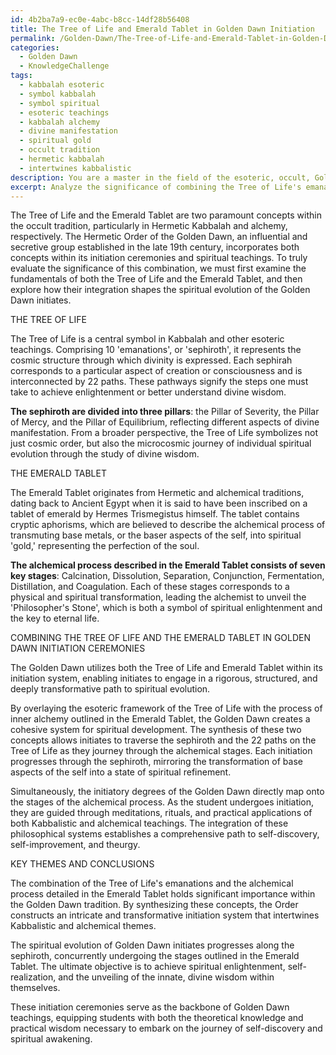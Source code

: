 ```yaml
---
id: 4b2ba7a9-ec0e-4abc-b8cc-14df28b56408
title: The Tree of Life and Emerald Tablet in Golden Dawn Initiation
permalink: /Golden-Dawn/The-Tree-of-Life-and-Emerald-Tablet-in-Golden-Dawn-Initiation/
categories:
  - Golden Dawn
  - KnowledgeChallenge
tags:
  - kabbalah esoteric
  - symbol kabbalah
  - symbol spiritual
  - esoteric teachings
  - kabbalah alchemy
  - divine manifestation
  - spiritual gold
  - occult tradition
  - hermetic kabbalah
  - intertwines kabbalistic
description: You are a master in the field of the esoteric, occult, Golden Dawn and Education. You are a writer of tests, challenges, books and deep knowledge on Golden Dawn for initiates and students to gain deep insights and understanding from. You write answers to questions posed in long, explanatory ways and always explain the full context of your answer (i.e., related concepts, formulas, examples, or history), as well as the step-by-step thinking process you take to answer the challenges. Be rigorous and thorough, and summarize the key themes, ideas, and conclusions at the end.
excerpt: Analyze the significance of combining the Tree of Life's emanations, as presented in Hermetic Kabbalah, with the alchemical process described by the Emerald Tablet, when considering Golden Dawn's initiation ceremonies and their spiritual evolution.
---
```

The Tree of Life and the Emerald Tablet are two paramount concepts within the occult tradition, particularly in Hermetic Kabbalah and alchemy, respectively. The Hermetic Order of the Golden Dawn, an influential and secretive group established in the late 19th century, incorporates both concepts within its initiation ceremonies and spiritual teachings. To truly evaluate the significance of this combination, we must first examine the fundamentals of both the Tree of Life and the Emerald Tablet, and then explore how their integration shapes the spiritual evolution of the Golden Dawn initiates.

THE TREE OF LIFE

The Tree of Life is a central symbol in Kabbalah and other esoteric teachings. Comprising 10 'emanations', or 'sephiroth', it represents the cosmic structure through which divinity is expressed. Each sephirah corresponds to a particular aspect of creation or consciousness and is interconnected by 22 paths. These pathways signify the steps one must take to achieve enlightenment or better understand divine wisdom.

**The sephiroth are divided into three pillars**: the Pillar of Severity, the Pillar of Mercy, and the Pillar of Equilibrium, reflecting different aspects of divine manifestation. From a broader perspective, the Tree of Life symbolizes not just cosmic order, but also the microcosmic journey of individual spiritual evolution through the study of divine wisdom.

THE EMERALD TABLET

The Emerald Tablet originates from Hermetic and alchemical traditions, dating back to Ancient Egypt when it is said to have been inscribed on a tablet of emerald by Hermes Trismegistus himself. The tablet contains cryptic aphorisms, which are believed to describe the alchemical process of transmuting base metals, or the baser aspects of the self, into spiritual 'gold,' representing the perfection of the soul.

**The alchemical process described in the Emerald Tablet consists of seven key stages**: Calcination, Dissolution, Separation, Conjunction, Fermentation, Distillation, and Coagulation. Each of these stages corresponds to a physical and spiritual transformation, leading the alchemist to unveil the 'Philosopher's Stone', which is both a symbol of spiritual enlightenment and the key to eternal life.

COMBINING THE TREE OF LIFE AND THE EMERALD TABLET IN GOLDEN DAWN INITIATION CEREMONIES

The Golden Dawn utilizes both the Tree of Life and Emerald Tablet within its initiation system, enabling initiates to engage in a rigorous, structured, and deeply transformative path to spiritual evolution.

By overlaying the esoteric framework of the Tree of Life with the process of inner alchemy outlined in the Emerald Tablet, the Golden Dawn creates a cohesive system for spiritual development. The synthesis of these two concepts allows initiates to traverse the sephiroth and the 22 paths on the Tree of Life as they journey through the alchemical stages. Each initiation progresses through the sephiroth, mirroring the transformation of base aspects of the self into a state of spiritual refinement.

Simultaneously, the initiatory degrees of the Golden Dawn directly map onto the stages of the alchemical process. As the student undergoes initiation, they are guided through meditations, rituals, and practical applications of both Kabbalistic and alchemical teachings. The integration of these philosophical systems establishes a comprehensive path to self-discovery, self-improvement, and theurgy.

KEY THEMES AND CONCLUSIONS

The combination of the Tree of Life's emanations and the alchemical process detailed in the Emerald Tablet holds significant importance within the Golden Dawn tradition. By synthesizing these concepts, the Order constructs an intricate and transformative initiation system that intertwines Kabbalistic and alchemical themes.

The spiritual evolution of Golden Dawn initiates progresses along the sephiroth, concurrently undergoing the stages outlined in the Emerald Tablet. The ultimate objective is to achieve spiritual enlightenment, self-realization, and the unveiling of the innate, divine wisdom within themselves.

These initiation ceremonies serve as the backbone of Golden Dawn teachings, equipping students with both the theoretical knowledge and practical wisdom necessary to embark on the journey of self-discovery and spiritual awakening.
